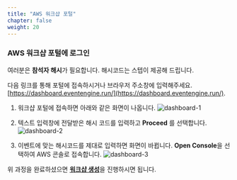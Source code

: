 ```yaml
---
title: "AWS 워크샵 포털"
chapter: false
weight: 20
---
```


### AWS 워크샵 포털에 로그인

여러분은 **참석자 해시**가 필요합니다. 해시코드는 스텝이 제공해 드립니다.

다음 링크를 통해 포털에 접속하시거나 브라우저 주소창에 입력해주세요. [https://dashboard.eventengine.run/](https://dashboard.eventengine.run/).

1. 워크샵 포털에 접속하면 아래와 같은 화면이 나옵니다.
![dashboard-1](/images/event-dashboard-1.png)

1. 텍스트 입력창에 전달받은 해시 코드를 입력하고 **Proceed** 를 선택합니다.
![dashboard-2](/images/event-dashboard-2.png)

1. 이벤트에 맞는 해시코드를 제대로 입력하면 화면이 바뀝니다. **Open Console**을 선택하여 AWS 콘솔로 접속합니다.
![dashboard-3](/images/event-dashboard-3.png)

위 과정을 완료하셨으면 [**워크샵 생성**](/prerequisites/workspace/)을 진행하시면 됩니다. 
